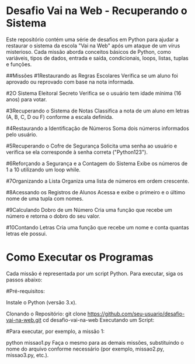 # Desafio Vai na Web - Recuperando o Sistema
Este repositório contém uma série de desafios em Python para ajudar a restaurar o sistema da escola
"Vai na Web" após um ataque de um vírus misterioso. Cada missão aborda conceitos básicos de Python,
como variáveis, tipos de dados, entrada e saída, condicionais, loops, listas, tuplas e funções.

##Missões
#1Restaurando as Regras Escolares
Verifica se um aluno foi aprovado ou reprovado com base na nota informada.

#2O Sistema Eleitoral Secreto
Verifica se o usuário tem idade mínima (16 anos) para votar.

#3Recuperando o Sistema de Notas
Classifica a nota de um aluno em letras (A, B, C, D ou F) conforme a escala definida.

#4Restaurando a Identificação de Números
Soma dois números informados pelo usuário.

#5Recuperando o Cofre de Segurança
Solicita uma senha ao usuário e verifica se ela corresponde à senha correta ("Python123").

#6Reforçando a Segurança e a Contagem do Sistema
Exibe os números de 1 a 10 utilizando um loop while.

#7Organizando a Lista
Organiza uma lista de números em ordem crescente.

#8Acessando os Registros de Alunos
Acessa e exibe o primeiro e o último nome de uma tupla com nomes.

#9Calculando Dobro de um Número
Cria uma função que recebe um número e retorna o dobro do seu valor.

#10Contando Letras
Cria uma função que recebe um nome e conta quantas letras ele possui.

# Como Executar os Programas
Cada missão é representada por um script Python. Para executar, siga os passos abaixo:

#Pré-requisitos:

Instale o Python (versão 3.x).

Clonando o Repositório:
git clone https://github.com/seu-usuario/desafio-vai-na-web.git
cd desafio-vai-na-web
Executando um Script:

#Para executar, por exemplo, a missão 1:

python missao1.py
Faça o mesmo para as demais missões, substituindo o nome do arquivo conforme necessário (por exemplo, missao2.py, missao3.py, etc.).

